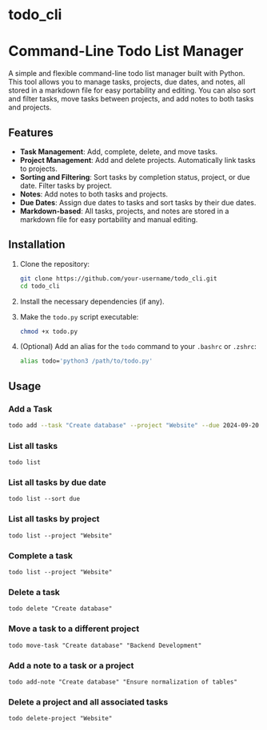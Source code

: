 # todo_cli
# Command-Line Todo List Manager

A simple and flexible command-line todo list manager built with Python. This tool allows you to manage tasks, projects, due dates, and notes, all stored in a markdown file for easy portability and editing. You can also sort and filter tasks, move tasks between projects, and add notes to both tasks and projects.

## Features

- **Task Management**: Add, complete, delete, and move tasks.
- **Project Management**: Add and delete projects. Automatically link tasks to projects.
- **Sorting and Filtering**: Sort tasks by completion status, project, or due date. Filter tasks by project.
- **Notes**: Add notes to both tasks and projects.
- **Due Dates**: Assign due dates to tasks and sort tasks by their due dates.
- **Markdown-based**: All tasks, projects, and notes are stored in a markdown file for easy portability and manual editing.

## Installation

1. Clone the repository:
    ```bash
    git clone https://github.com/your-username/todo_cli.git
    cd todo_cli
    ```

2. Install the necessary dependencies (if any).

3. Make the `todo.py` script executable:
    ```bash
    chmod +x todo.py
    ```

4. (Optional) Add an alias for the `todo` command to your `.bashrc` or `.zshrc`:
    ```bash
    alias todo='python3 /path/to/todo.py'
    ```

## Usage

### Add a Task
```bash
todo add --task "Create database" --project "Website" --due 2024-09-20
```
### List all tasks
```todo list```

### List all tasks by due date
```todo list --sort due```

### List all tasks by project
```todo list --project "Website"```

### Complete a task
```todo list --project "Website"```

### Delete a task
```todo delete "Create database"```

### Move a task to a different project
```todo move-task "Create database" "Backend Development"```

### Add a note to a task or a project
```todo add-note "Create database" "Ensure normalization of tables"```

### Delete a project and all associated tasks
```todo delete-project "Website"```
